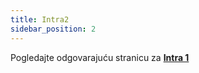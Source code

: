 ```yaml
---
title: Intra2
sidebar_position: 2
---
```


Pogledajte odgovarajuću stranicu za  **[Intra 1](/docs/finance-area/declarations/intrastat/create-intrastat1/intra1)**






